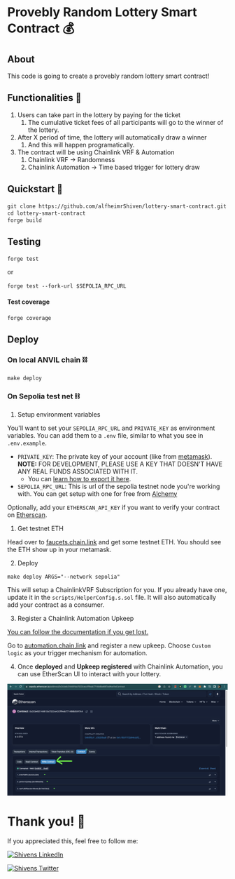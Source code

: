 # Provebly Random Lottery Smart Contract 💰

## About
This code is going to create a provebly random lottery smart contract!

## Functionalities 👻
1. Users can take part in the lottery by paying for the ticket
   1. The cumulative ticket fees of all participants will go to the winner of the lottery.
2. After X period of time, the lottery will automatically draw a winner
   1. And this will happen programatically.
3. The contract will be using Chainlink VRF & Automation
   1. Chainlink VRF -> Randomness
   2. Chainlink Automation -> Time based trigger for lottery draw

## Quickstart 🚀
```
git clone https://github.com/alfheimrShiven/lottery-smart-contract.git
cd lottery-smart-contract
forge build
```

## Testing
`forge test`

or

`forge test --fork-url $SEPOLIA_RPC_URL`

#### Test coverage
`forge coverage`

## Deploy
### On local ANVIL chain ⛓️
`make deploy`
### On Sepolia test net ⛓️
1. Setup environment variables

You'll want to set your `SEPOLIA_RPC_URL` and `PRIVATE_KEY` as environment variables. You can add them to a `.env` file, similar to what you see in `.env.example`.

- `PRIVATE_KEY`: The private key of your account (like from [metamask](https://metamask.io/)). **NOTE:** FOR DEVELOPMENT, PLEASE USE A KEY THAT DOESN'T HAVE ANY REAL FUNDS ASSOCIATED WITH IT.
  - You can [learn how to export it here](https://metamask.zendesk.com/hc/en-us/articles/360015289632-How-to-Export-an-Account-Private-Key).
- `SEPOLIA_RPC_URL`: This is url of the sepolia testnet node you're working with. You can get setup with one for free from [Alchemy](https://alchemy.com/?a=673c802981)

Optionally, add your `ETHERSCAN_API_KEY` if you want to verify your contract on [Etherscan](https://etherscan.io/).

1. Get testnet ETH

Head over to [faucets.chain.link](https://faucets.chain.link/) and get some testnet ETH. You should see the ETH show up in your metamask.

2. Deploy

```
make deploy ARGS="--network sepolia"
```

This will setup a ChainlinkVRF Subscription for you. If you already have one, update it in the `scripts/HelperConfig.s.sol` file. It will also automatically add your contract as a consumer.

3. Register a Chainlink Automation Upkeep

[You can follow the documentation if you get lost.](https://docs.chain.link/chainlink-automation/compatible-contracts)

Go to [automation.chain.link](https://automation.chain.link/new) and register a new upkeep. Choose `Custom logic` as your trigger mechanism for automation.

4. Once **deployed** and **Upkeep registered** with Chainlink Automation, you can use EtherScan UI to interact with your lottery. 

![EtherScan UI](./img/Etherscan%20UI.png)



# Thank you! 🤗

If you appreciated this, feel free to follow me:

[![Shivens LinkedIn](https://img.shields.io/badge/LinkedIn-0077B5?style=for-the-badge&logo=linkedin&logoColor=white)](https://www.linkedin.com/in/shivends/)

[![Shivens Twitter](https://img.shields.io/badge/Twitter-1DA1F2?style=for-the-badge&logo=twitter&logoColor=white)](https://twitter.com/shiven_alfheimr)

